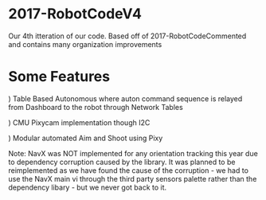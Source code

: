 # 2017-RobotCodeV4
Our 4th itteration of our code. Based off of 2017-RobotCodeCommented and contains many organization improvements

# Some Features
) Table Based Autonomous where auton command sequence is relayed from Dashboard to the robot through Network Tables

) CMU Pixycam implementation though I2C

) Modular automated Aim and Shoot using Pixy

Note: NavX was NOT implemented for any orientation tracking this year due to dependency corruption caused by the library. It was planned to be reimplemented as we have found the cause of the corruption - we had to use the NavX main vi through the third party sensors palette rather than the dependency libary - but we never got back to it.
